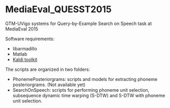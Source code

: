 # MediaEval_QUESST2015
GTM-UVigo systems for Query-by-Example Search on Speech task at MediaEval 2015

Software requirements:
- libarmadillo
- Matlab
- [Kaldi toolkit](kaldi.sourceforge.net)

The scripts are organized in two folders:
- PhonemePosteriorgrams: scripts and models for extracting phoneme posteriorgrams. (Not available yet)
- SearchOnSpeech: scripts for performing phoneme unit selection, subsequence dynamic time warping (S-DTW) and S-DTW with phoneme unit selection.
